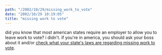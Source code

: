```yaml
---
path: "/2002/10/29/missing_work_to_vote" 
date: "2002/10/29 10:19:05" 
title: "missing work to vote" 
---
```

<p>did you know that most american states require an employer to allow you to leave work to vote? i didn't. if you're in america, you should ask your boss about it and/or  <a href="http://www.chamberbiz.com/bizcenter/p05/P05_4335.cfm">check what your state's laws are regarding missing work to vote</a>.</p>